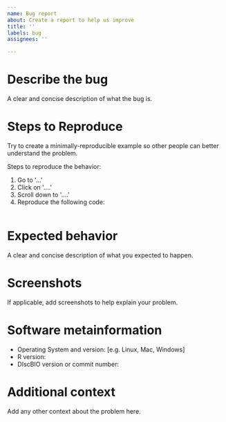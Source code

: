 ```yaml
---
name: Bug report
about: Create a report to help us improve
title: ''
labels: bug
assignees: ''

---
```


# Describe the bug
A clear and concise description of what the bug is.

# Steps to Reproduce

Try to create a minimally-reproducible example so other people can better understand the problem.

Steps to reproduce the behavior:
1. Go to '...'
2. Click on '....'
3. Scroll down to '....'
4. Reproduce the following code:
```

```

# Expected behavior
A clear and concise description of what you expected to happen.

# Screenshots
If applicable, add screenshots to help explain your problem.

# Software metainformation
 - Operating System and version: [e.g. Linux, Mac, Windows]
 - R version:
 - DIscBIO version or commit number:

# Additional context
Add any other context about the problem here.
